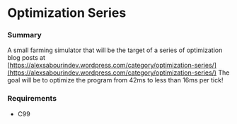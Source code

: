 # Optimization Series

### Summary
A small farming simulator that will be the target of a series of optimization blog posts at [https://alexsabourindev.wordpress.com/category/optimization-series/](https://alexsabourindev.wordpress.com/category/optimization-series/) The goal will be to optimize the program from 42ms to less than 16ms per tick!

### Requirements
- C99
